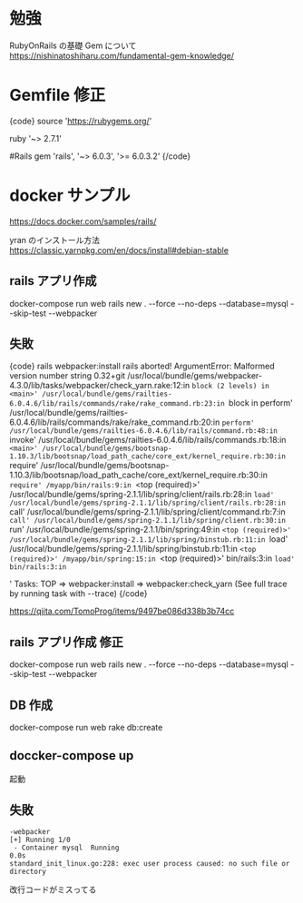 # 勉強

RubyOnRails の基礎
Gem について
https://nishinatoshiharu.com/fundamental-gem-knowledge/

# Gemfile 修正

{code}
source 'https://rubygems.org/'

ruby '~> 2.7.1'

#Rails
gem 'rails', '~> 6.0.3', '>= 6.0.3.2'
{/code}

# docker サンプル

https://docs.docker.com/samples/rails/

yran のインストール方法
https://classic.yarnpkg.com/en/docs/install#debian-stable

## rails アプリ作成

docker-compose run web rails new . --force --no-deps --database=mysql --skip-test --webpacker

## 失敗

{code}
rails webpacker:install
rails aborted!
ArgumentError: Malformed version number string 0.32+git
/usr/local/bundle/gems/webpacker-4.3.0/lib/tasks/webpacker/check_yarn.rake:12:in `block (2 levels) in <main>' /usr/local/bundle/gems/railties-6.0.4.6/lib/rails/commands/rake/rake_command.rb:23:in `block in perform'
/usr/local/bundle/gems/railties-6.0.4.6/lib/rails/commands/rake/rake_command.rb:20:in `perform' /usr/local/bundle/gems/railties-6.0.4.6/lib/rails/command.rb:48:in `invoke'
/usr/local/bundle/gems/railties-6.0.4.6/lib/rails/commands.rb:18:in `<main>' /usr/local/bundle/gems/bootsnap-1.10.3/lib/bootsnap/load_path_cache/core_ext/kernel_require.rb:30:in `require'
/usr/local/bundle/gems/bootsnap-1.10.3/lib/bootsnap/load_path_cache/core_ext/kernel_require.rb:30:in `require' /myapp/bin/rails:9:in `<top (required)>'
/usr/local/bundle/gems/spring-2.1.1/lib/spring/client/rails.rb:28:in `load' /usr/local/bundle/gems/spring-2.1.1/lib/spring/client/rails.rb:28:in `call'
/usr/local/bundle/gems/spring-2.1.1/lib/spring/client/command.rb:7:in `call' /usr/local/bundle/gems/spring-2.1.1/lib/spring/client.rb:30:in `run'
/usr/local/bundle/gems/spring-2.1.1/bin/spring:49:in `<top (required)>' /usr/local/bundle/gems/spring-2.1.1/lib/spring/binstub.rb:11:in `load'
/usr/local/bundle/gems/spring-2.1.1/lib/spring/binstub.rb:11:in `<top (required)>' /myapp/bin/spring:15:in `<top (required)>'
bin/rails:3:in `load' bin/rails:3:in `<main>'
Tasks: TOP => webpacker:install => webpacker:check_yarn
(See full trace by running task with --trace)
{/code}

https://qiita.com/TomoProg/items/9497be086d338b3b74cc

## rails アプリ作成 修正

docker-compose run web rails new . --force --no-deps --database=mysql --skip-test --webpacker

## DB 作成

docker-compose run web rake db:create

## doccker-compose up

起動

## 失敗

```
-webpacker
[+] Running 1/0
 - Container mysql  Running                                                                                                             0.0s
standard_init_linux.go:228: exec user process caused: no such file or directory
```

改行コードがミスってる
